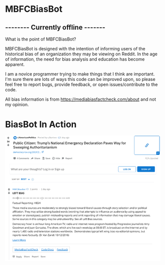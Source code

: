 # MBFCBiasBot

## -------- Currently offline -------

What is the point of MBFCBiasBot?

MBFCBiasBot is designed with the intention of informing users of the historical bias of an organization they may be viewing on Reddit. In the age of information, the need for bias analysis and education has become apparent.

I am a novice programmer trying to make things that I think are important. I'm sure there are lots of ways this code can be improved upon, so please feel free to report bugs, provide feedback, or open issues/contribute to the code.

All bias information is from https://mediabiasfactcheck.com/about and not my opinion.


# BiasBot In Action

![In Action](./screenshot.png?raw=true)
